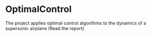 # OptimalControl
The project applies optimal control algorithms to the dynamics of a supersonic airplane (Read the report).
